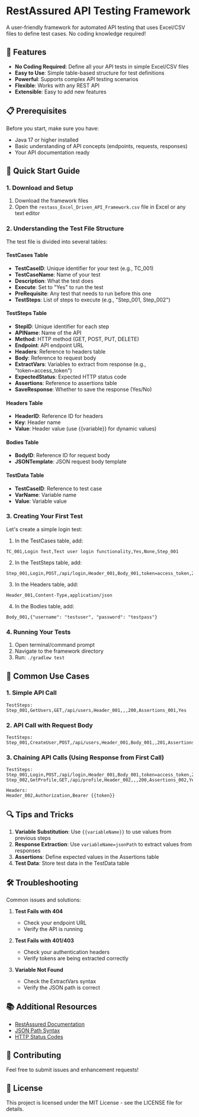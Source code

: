 # RestAssured API Testing Framework

A user-friendly framework for automated API testing that uses Excel/CSV files to define test cases. No coding knowledge required!

## 🌟 Features

- **No Coding Required**: Define all your API tests in simple Excel/CSV files
- **Easy to Use**: Simple table-based structure for test definitions
- **Powerful**: Supports complex API testing scenarios
- **Flexible**: Works with any REST API
- **Extensible**: Easy to add new features

## 📋 Prerequisites

Before you start, make sure you have:
- Java 17 or higher installed
- Basic understanding of API concepts (endpoints, requests, responses)
- Your API documentation ready

## 🚀 Quick Start Guide

### 1. Download and Setup

1. Download the framework files
2. Open the `restass_Excel_Driven_API_Framework.csv` file in Excel or any text editor

### 2. Understanding the Test File Structure

The test file is divided into several tables:

#### TestCases Table
- **TestCaseID**: Unique identifier for your test (e.g., TC_001)
- **TestCaseName**: Name of your test
- **Description**: What the test does
- **Execute**: Set to "Yes" to run the test
- **PreRequisite**: Any test that needs to run before this one
- **TestSteps**: List of steps to execute (e.g., "Step_001, Step_002")

#### TestSteps Table
- **StepID**: Unique identifier for each step
- **APIName**: Name of the API
- **Method**: HTTP method (GET, POST, PUT, DELETE)
- **Endpoint**: API endpoint URL
- **Headers**: Reference to headers table
- **Body**: Reference to request body
- **ExtractVars**: Variables to extract from response (e.g., "token=access_token")
- **ExpectedStatus**: Expected HTTP status code
- **Assertions**: Reference to assertions table
- **SaveResponse**: Whether to save the response (Yes/No)

#### Headers Table
- **HeaderID**: Reference ID for headers
- **Key**: Header name
- **Value**: Header value (use {{variable}} for dynamic values)

#### Bodies Table
- **BodyID**: Reference ID for request body
- **JSONTemplate**: JSON request body template

#### TestData Table
- **TestCaseID**: Reference to test case
- **VarName**: Variable name
- **Value**: Variable value

### 3. Creating Your First Test

Let's create a simple login test:

1. In the TestCases table, add:
```
TC_001,Login Test,Test user login functionality,Yes,None,Step_001
```

2. In the TestSteps table, add:
```
Step_001,Login,POST,/api/login,Header_001,Body_001,token=access_token,200,Assertions_001,Yes
```

3. In the Headers table, add:
```
Header_001,Content-Type,application/json
```

4. In the Bodies table, add:
```
Body_001,{"username": "testuser", "password": "testpass"}
```

### 4. Running Your Tests

1. Open terminal/command prompt
2. Navigate to the framework directory
3. Run: `./gradlew test`

## 📝 Common Use Cases

### 1. Simple API Call
```
TestSteps:
Step_001,GetUsers,GET,/api/users,Header_001,,,200,Assertions_001,Yes
```

### 2. API Call with Request Body
```
TestSteps:
Step_001,CreateUser,POST,/api/users,Header_001,Body_001,,201,Assertions_001,Yes
```

### 3. Chaining API Calls (Using Response from First Call)
```
TestSteps:
Step_001,Login,POST,/api/login,Header_001,Body_001,token=access_token,200,Assertions_001,Yes
Step_002,GetProfile,GET,/api/profile,Header_002,,,200,Assertions_002,Yes

Headers:
Header_002,Authorization,Bearer {{token}}
```

## 🔍 Tips and Tricks

1. **Variable Substitution**: Use `{{variableName}}` to use values from previous steps
2. **Response Extraction**: Use `variableName=jsonPath` to extract values from responses
3. **Assertions**: Define expected values in the Assertions table
4. **Test Data**: Store test data in the TestData table

## 🛠️ Troubleshooting

Common issues and solutions:

1. **Test Fails with 404**
   - Check your endpoint URL
   - Verify the API is running

2. **Test Fails with 401/403**
   - Check your authentication headers
   - Verify tokens are being extracted correctly

3. **Variable Not Found**
   - Check the ExtractVars syntax
   - Verify the JSON path is correct

## 📚 Additional Resources

- [RestAssured Documentation](https://github.com/rest-assured/rest-assured/wiki/Usage)
- [JSON Path Syntax](https://github.com/json-path/JsonPath)
- [HTTP Status Codes](https://developer.mozilla.org/en-US/docs/Web/HTTP/Status)

## 🤝 Contributing

Feel free to submit issues and enhancement requests!

## 📄 License

This project is licensed under the MIT License - see the LICENSE file for details. 